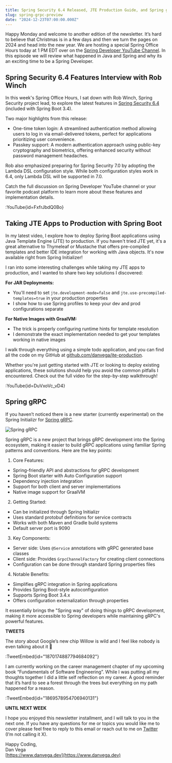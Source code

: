 ```yaml
---
title: Spring Security 6.4 Released, JTE Production Guide, and Spring gRPC Preview
slug: spring-grpc-preview
date: "2024-12-23T07:00:00.000Z"
---
```


Happy Monday and welcome to another edition of the newsletter. It’s hard to believe that Christmas is in a few days and then we turn the pages on 2024 and head into the new year. We are hosting a special Spring Office Hours today at 1 PM EDT over on the [Spring Developer YouTube Channel](https://www.youtube.com/watch?v=moWjYv7j56s). In this episode we will review what happened in Java and Spring and why its an exciting time to be a Spring Developer.

## Spring Security 6.4 Features Interview with Rob Winch

In this week's Spring Office Hours, I sat down with Rob Winch, Spring Security project lead, to explore the latest features in [Spring Security 6.4](https://docs.spring.io/spring-security/reference/whats-new.html) (included with Spring Boot 3.4).

Two major highlights from this release:
*   One-time token login: A streamlined authentication method allowing users to log in via email-delivered tokens, perfect for applications prioritizing user convenience.
*   Passkey support: A modern authentication approach using public-key cryptography and biometrics, offering enhanced security without password management headaches.

Rob also emphasized preparing for Spring Security 7.0 by adopting the Lambda DSL configuration style. While both configuration styles work in 6.4, only Lambda DSL will be supported in 7.0.

Catch the full discussion on Spring Developer YouTube channel or your favorite podcast platform to learn more about these features and implementation details.

:YouTube{id=FxfrJbdQ0Bo}

## Taking JTE Apps to Production with Spring Boot

In my latest video, I explore how to deploy Spring Boot applications using Java Template Engine (JTE) to production. If you haven't tried JTE yet, it's a great alternative to Thymeleaf or Mustache that offers pre-compiled templates and better IDE integration for working with Java objects. It's now available right from Spring Initializer!

I ran into some interesting challenges while taking my JTE apps to production, and I wanted to share two key solutions I discovered:

**For JAR Deployments:**
* You'll need to set `jte.development-mode=false` and `jte.use-precompiled-templates=true` in your production properties
* I show how to use Spring profiles to keep your dev and prod configurations separate

**For Native Images with GraalVM:**
* The trick is properly configuring runtime hints for template resolution
* I demonstrate the exact implementation needed to get your templates working in native images

I walk through everything using a simple todo application, and you can find all the code on my GitHub at [github.com/danvega/jte-production](https://github.com/danvega/jte-production).

Whether you're just getting started with JTE or looking to deploy existing applications, these solutions should help you avoid the common pitfalls I encountered. Check out the full video for the step-by-step walkthrough!

:YouTube{id=DuVxoVc_vD4}

## Spring gRPC

If you haven’t noticed there is a new starter (currently experimental) on the Spring Initializr for [Spring gRPC](https://github.com/spring-projects-experimental/spring-grpc).

![Spring gRPC](/images/newsletter/2024/12/22/spring-grpc.png)

Spring gRPC is a new project that brings gRPC development into the Spring ecosystem, making it easier to build gRPC applications using familiar Spring patterns and conventions. Here are the key points:

1.  Core Features:
   *   Spring-friendly API and abstractions for gRPC development
   *   Spring Boot starter with Auto Configuration support
   *   Dependency injection integration
   *   Support for both client and server implementations
   *   Native image support for GraalVM

2.  Getting Started:
*   Can be initialized through Spring Initializr
*   Uses standard protobuf definitions for service contracts
*   Works with both Maven and Gradle build systems
*   Default server port is 9090

3.  Key Components:
*   Server side: Uses `@Service` annotations with gRPC generated base classes
*   Client side: Provides `GrpcChannelFactory` for creating client connections
*   Configuration can be done through standard Spring properties files

4.  Notable Benefits:
*   Simplifies gRPC integration in Spring applications
*   Provides Spring Boot-style autoconfiguration
*   Supports Spring Boot 3.4.x
*   Offers configuration externalization through properties

It essentially brings the "Spring way" of doing things to gRPC development, making it more accessible to Spring developers while maintaining gRPC's powerful features.

**TWEETS**

The story about Google’s new chip Willow is wild and I feel like nobody is even talking about it 🤯

:TweetEmbed{id="1870174887794684092"}

I am currently working on the career management chapter of my upcoming book “Fundamentals of Software Engineering”. While I was putting all my thoughts together I did a little self reflection on my career. A good reminder that it’s hard to see a forest through the trees but everything on my path happened for a reason.

:TweetEmbed{id="1869578954706940131"}

**UNTIL NEXT WEEK**

I hope you enjoyed this newsletter installment, and I will talk to you in the next one. If you have any questions for me or topics you would like me to cover please feel free to reply to this email or reach out to me on [Twitter]() (I’m not calling it X).

Happy Coding,  
Dan Vega  
[https://www.danvega.dev](https://www.danvega.dev)